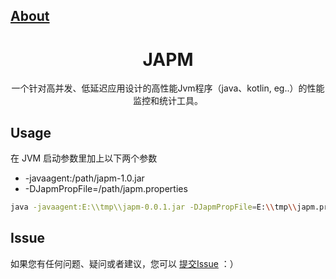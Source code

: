 ## [About](README.md)

<h1 align="center">JAPM</h1>

<div align="center">

一个针对高并发、低延迟应用设计的高性能Jvm程序（java、kotlin, eg..）的性能监控和统计工具。


</div>

## Usage
在 JVM 启动参数里加上以下两个参数
* -javaagent:/path/japm-1.0.jar
* -DJapmPropFile=/path/japm.properties

```bash
java -javaagent:E:\\tmp\\japm-0.0.1.jar -DJapmPropFile=E:\\tmp\\japm.properties `-jar application.jar`
```

## Issue
如果您有任何问题、疑问或者建议，您可以 [提交Issue](https://github.com/tagwan/japm/issues/new/choose)  ：）